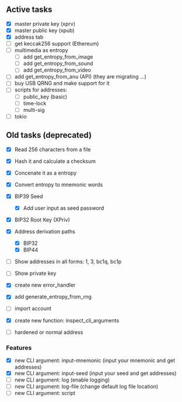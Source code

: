 ## Active tasks

- [x] master private key (xprv)
- [x] master public key (xpub)
- [x] address tab
- [ ] get keccak256 support (Ethereum)
- [ ] multimedia as entropy
    - [ ] add get_entropy_from_image
    - [ ] add get_entropy_from_sound
    - [ ] add get_entropy_from_video
- [ ] add get_entropy_from_anu (API) (they are migrating ...)
- [ ] buy USB QRNG and make support for it
- [ ] scripts for addresses:
    - [ ] public_key (basic)
    - [ ] time-lock
    - [ ] multi-sig
- [ ] tokio

## Old tasks (deprecated) 

- [x] Read 256 characters from a file
- [x] Hash it and calculate a checksum
- [x] Concenate it as a entropy
- [x] Convert entropy to mnemonic words
- [x] BIP39 Seed
    - [x] Add user input as seed password
- [x] BIP32 Root Key (XPriv)
- [x] Address derivation paths
    - [x] BIP32
    - [x] BIP44
- [ ] Show addresses in all forms: 1, 3, bc1q, bc1p
- [ ] Show private key
- [x] create new error_handler
- [x] add generate_entropy_from_rng
- [ ] import account
- [x] create new function: inspect_cli_arguments
- [ ] hardened or normal address




### Features

- [x] new CLI argument: input-mnemonic (input your mnemonic and get addresses)
- [x] new CLI argument: input-seed (input your seed and get addresses)
- [ ] new CLI argument: log (enable logging)
- [ ] new CLI argument: log-file (change default log file location)
- [ ] new CLI argument: script